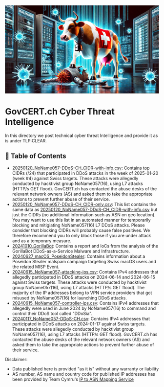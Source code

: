 ![](images/swiss-cybercow.png)

# GovCERT.ch Cyber Threat Intelligence
In this directory we post technical cyber threat Intelligence and provide it as is under TLP:CLEAR.

##  📗 Table of Contents

* [20250120_NoName057-DDoS-CH_CIDR-with-info.csv](20250120_NoName057-DDoS-CH_CIDR-with-info.csv): Contains top CIDRs (/24) that participated in DDoS attacks in the week of 2025-01-20 (week #4) against Swiss targets. These attacks were allegedly conducted by hacktivist group NoName057(16), using L7 attacks (HTTP/s GET flood). GovCERT.ch has contacted the abuse desks of the relevant network owners (AS) and asked them to take the appropriate actions to prevent further abuse of their service.
* [20250120_NoName057-DDoS-CH_CIDR-only.csv](20250120_NoName057-DDoS-CH_CIDR-only.csv): This list contains the same data as [20250120_NoName057-DDoS-CH_CIDR-with-info.csv](20250120_NoName057-DDoS-CH_CIDR-with-info.csv) but just the CIDRs (no additional information such as ASN on geo location). You may want to use this list in an automated manner for temporarily blocking and mitigiating NoName057(16) L7 DDoS attacks. Please consider that blocking CIDRs will probably cause false positives. We therefore recommend you to only block those if you are under attack and as a temporary measure.
* [20241010_GorillaBot](20241010_GorillaBot): Contains a report and IoCs from the analysis of the GorillaBot DDoS-as-a-Service Malware and Infrastructure.
* [20240627_macOS_PoseidonStealer](20240627_macOS_PoseidonStealer): Contains information about a Poseidon Stealer malspam campaign targeting Swiss macOS users and the related MISP Event. 
* [20240615_NoName057-attacking-ips.csv](20240615_NoName057-attacking-ips.csv): Contains IPv4 addresses that allegedly participated in DDoS attacks on 2024-06-14 and 2024-06-15 against Swiss targets. These attacks were conducted by hacktivist group NoName057(16), using L7 attacks (HTTP/s GET flood). The majority of the IP addresses belong to VPN service providers that got misused by NoName057(16) for launching DDoS attacks.
* [20240615_NoName057-controller-ips.csv](20240615_NoName057-controller-ips.csv): Contains IPv4 addresses that allegedly were used in June 2024 by NoName057(16) to command and control their DDoS tool called "DDoSia".
* [20240117_NoName057-DDoS-CH.csv](20240117_NoName057-DDoS-CH.csv): Contains IPv4 addresses that participated in DDoS attacks on 2024-01-17 against Swiss targets. These attacks were allegedly conducted by hacktivist group NoName057(16), using L7 attacks (HTTP/s GET flood). GovCERT.ch has contacted the abuse desks of the relevant network owners (AS) and asked them to take the appropriate actions to prevent further abuse of their service.


Disclaimer:

* Data published here is provided "as it is" without any warranty or liability
* AS number, AS name and country code for published IP addresses has been provided by Team Cymru's  [IP to ASN Mapping Service](https://www.team-cymru.com/ip-asn-mapping)
